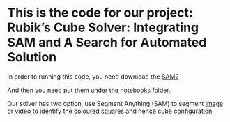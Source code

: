 # This is the code for our project: Rubik’s Cube Solver: Integrating SAM and A Search for Automated Solution

In order to running this code, you need download the [SAM2](https://github.com/facebookresearch/sam2)

And then you need put them under the [notebooks](https://github.com/facebookresearch/sam2/tree/main/notebooks) folder.

Our solver has two option, use Segment Anything (SAM) to segment [image](https://github.com/hxw0320/SAM-Rubik-Cube-Solver/blob/main/notebooks/rubiks_cube_image.ipynb
) or [video](https://github.com/hxw0320/SAM-Rubik-Cube-Solver/blob/main/notebooks/rubiks_cube_video.ipynb
) to identify the coloured squares and hence cube configuration.
